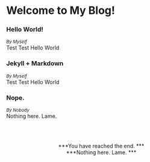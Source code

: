 # Welcome to My Blog!

### Hello World!
<small><i>By Myself</i></small>
<br/>
 Test Test Hello World

### Jekyll + Markdown
<small><i>By Myself</i></small>
<br/>
 Test Test Hello World

### Nope.
<small><i>By Nobody</i></small>
<br/>
 Nothing here. Lame.


<center>
<br/>
<br/>


***You have reached the end. ***<br/>
***Nothing here. Lame. ***
</center>
